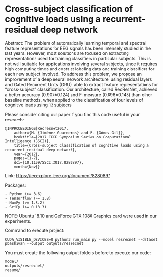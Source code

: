 # Cross-subject classification of cognitive loads using a recurrent-residual deep network

Abstract: The problem of automatically learning temporal and spectral feature representations for EEG signals has been intensely studied in the last years. However, most solutions are focused on extracting representations used for training classifiers in particular subjects. This is not well suitable for applications involving several subjects, since it requires high computing times and costs at labeling data and training classifiers for each new subject involved. To address this problem, we propose an improvement of a deep neural network architecture, using residual layers and Gated Recurrent Units (GRU), able to extract feature representations for “cross-subject” classification. Our architecture, called RecResNet, achieved a better accuracy (0.907±0.124) and F-measure (0.896±0.148) than other baseline methods, when applied to the classification of four levels of cognitive loads using 13 subjects.

	

Please consider citing our paper if you find this code useful in your research:
	
	@INPROCEEDINGS{Recresnet2017, 
		author={M. {Jiménez-Guarneros} and P. {Gómez-Gil}}, 
		booktitle={2017 IEEE Symposium Series on Computational Intelligence (SSCI)}, 
		title={Cross-subject classification of cognitive loads using a recurrent-residual deep network}, 
		year={2017}, 
		pages={1-7}, 
		doi={10.1109/SSCI.2017.8280897}, 
		month={Nov}}

Link: https://ieeexplore.ieee.org/document/8280897


Packages:

	- Python (>= 3.6)
	- Tensorflow (>= 1.8)
	- NumPy (>= 1.8.2)
	- SciPy (>= 0.13.3)

NOTE: Ubuntu 18.10 and GeForce GTX 1080 Graphics card were used in our experiments.


Command to execute project:

	CUDA_VISIBLE_DEVICES=0 python3 run_main.py --model resrecnet --dataset pbashivan --output outputs/resrecnet

You must create the following output folders before to execute our code:

	model/
	outputs/resrecnet/
	resume/

